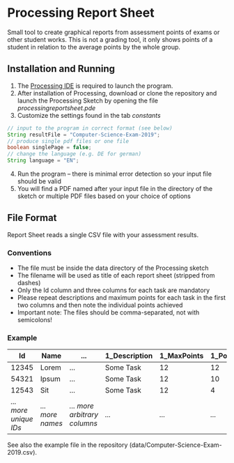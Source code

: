 # Processing Report Sheet

Small tool to create graphical reports from assessment points of exams or other student works. This is not a grading tool, it only shows points of a student in relation to the average points by the whole group.

[Example Sheet]: example.png

## Installation and Running

1. The [Processing IDE](https://processing.org/download/) is required to launch the program. 
2. After installation of Processing, download or clone the repository and launch the Processing Sketch by opening the file _processingreportsheet.pde_
3. Customize the settings found in the tab _constants_

```java
// input to the program in correct format (see below)
String resultFile = "Computer-Science-Exam-2019"; 
// produce single pdf files or one file
boolean singlePage = false;
// change the language (e.g. DE for german)
String language = "EN";
```

4. Run the program – there is minimal error detection so your input file should be valid
5. You will find a PDF named after your input file in the directory of the sketch or multiple PDF files based on your choice of options

## File Format

Report Sheet reads a single CSV file with your assessment results. 

### Conventions

* The file must be inside the data directory of the Processing sketch
* The filename will be used as title of each report sheet (stripped from dashes)
* Only the Id column and three columns for each task are mandatory
* Please repeat descriptions and maximum points for each task in the first two columns and then note the individual points achieved
* Important note: The files should be comma-separated, not with semicolons!

### Example

| Id    | Name  | ... | 1_Description | 1_MaxPoints | 1_Points | 2_Description | 2_MaxPoints | 2_Points | ... |
| ------| ----- | --- | ------------- | --- | --- | ------------- | --- | --- | --- |
| 12345 | Lorem | ... | Some Task     | 12  | 12  | Another Task  | 6   | 4   | ... |
| 54321 | Ipsum | ... | Some Task     | 12  | 10  | Another Task  | 6   | 3   | ... |
| 12543 | Sit   | ... | Some Task     | 12  | 4   | Another Task  | 6   | 1   | ... |
| _... more unique IDs_ | _... more names_ | _... more arbitrary columns_ | _..._ | _..._ | _..._ | _..._ | _..._ | _..._ | _..._ |

See also the example file in the repository (data/Computer-Science-Exam-2019.csv).